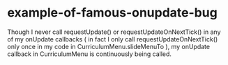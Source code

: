 # example-of-famous-onupdate-bug
Though I never call requestUpdate() or requestUpdateOnNextTick() in any of my onUpdate callbacks ( in fact I only call requestUpdateOnNextTick() only once in my code in CurriculumMenu.slideMenuTo ), my onUpdate callback in CurriculumMenu is continuously being called.

